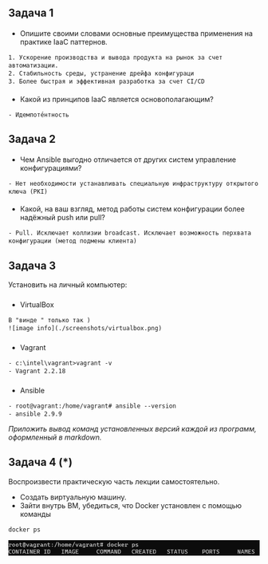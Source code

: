 ## Задача 1

####
- Опишите своими словами основные преимущества применения на практике IaaC паттернов.
```
1. Ускорение производства и вывода продукта на рынок за счет автоматизации.
2. Стабильность среды, устранение дрейфа конфигураци
3. Более быстрая и эффективная разработка за счет CI/CD
```

#### 
- Какой из принципов IaaC является основополагающим?
```
- Идемпоте́нтность
```

## Задача 2

####
- Чем Ansible выгодно отличается от других систем управление конфигурациями?
```
- Нет необходимости устанавливать специальную инфраструктуру открытого ключа (PKI)
```

####
- Какой, на ваш взгляд, метод работы систем конфигурации более надёжный push или pull?
```
- Pull. Исключает коллизии broadcast. Исключает возможность перхвата конфигурации (метод подмены клиента)
```

## Задача 3

Установить на личный компьютер:
###
- VirtualBox
```
В "винде " только так )
![image info](./screenshots/virtualbox.png)
```
### 
- Vagrant
```
- c:\intel\vagrant>vagrant -v
- Vagrant 2.2.18
```
###
- Ansible
```
- root@vagrant:/home/vagrant# ansible --version
- ansible 2.9.9
```
*Приложить вывод команд установленных версий каждой из программ, оформленный в markdown.*

## Задача 4 (*)

Воспроизвести практическую часть лекции самостоятельно.

- Создать виртуальную машину.
- Зайти внутрь ВМ, убедиться, что Docker установлен с помощью команды
```
docker ps
```
![image info](./screenshots/docker.png)